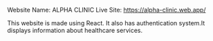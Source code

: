 Website Name: ALPHA CLINIC
Live Site: https://alpha-clinic.web.app/

This website is made using React. It also has authentication system.It displays information about healthcare services.